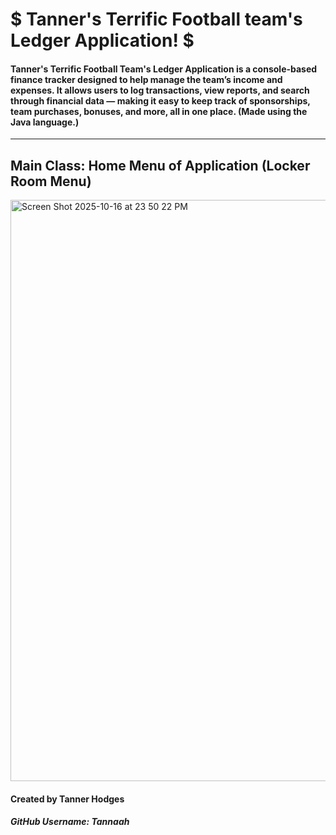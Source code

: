 # $ Tanner's Terrific Football team's Ledger Application! $
#### Tanner's Terrific Football Team's Ledger Application is a console-based finance tracker designed to help manage the team’s income and expenses. It allows users to log transactions, view reports, and search through financial data — making it easy to keep track of sponsorships, team purchases, bonuses, and more, all in one place. (Made using the Java language.)
------------------------------------------------------------------------------------------------------------------
## Main Class: Home Menu of Application (Locker Room Menu)
<img width="1161" height="930" alt="Screen Shot 2025-10-16 at 23 50 22 PM" src="https://github.com/user-attachments/assets/5132f7d8-b189-49c6-a7c9-845c3668702a" />
















#### Created by Tanner Hodges
##### GitHub Username: Tannaah
